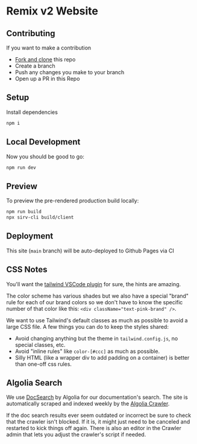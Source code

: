 # Remix v2 Website

## Contributing

If you want to make a contribution

- [Fork and clone](https://docs.github.com/en/pull-requests/collaborating-with-pull-requests/working-with-forks/fork-a-repo) this repo
- Create a branch
- Push any changes you make to your branch
- Open up a PR in this Repo

## Setup

Install dependencies

```sh
npm i
```

## Local Development

Now you should be good to go:

```sh
npm run dev
```

## Preview

To preview the pre-rendered production build locally:

```sh
npm run build
npx sirv-cli build/client
```

## Deployment

This site (`main` branch) will be auto-deployed to Github Pages via CI

## CSS Notes

You'll want the [tailwind VSCode plugin](https://marketplace.visualstudio.com/items?itemName=bradlc.vscode-tailwindcss) for sure, the hints are amazing.

The color scheme has various shades but we also have a special "brand" rule for each of our brand colors so we don't have to know the specific number of that color like this: `<div className="text-pink-brand" />`.

We want to use Tailwind's default classes as much as possible to avoid a large CSS file. A few things you can do to keep the styles shared:

- Avoid changing anything but the theme in `tailwind.config.js`, no special classes, etc.
- Avoid "inline rules" like `color-[#ccc]` as much as possible.
- Silly HTML (like a wrapper div to add padding on a container) is better than one-off css rules.

## Algolia Search

We use [DocSearch](https://docsearch.algolia.com/) by Algolia for our documentation's search. The site is automatically scraped and indexed weekly by the [Algolia Crawler](https://crawler.algolia.com/).

If the doc search results ever seem outdated or incorrect be sure to check that the crawler isn't blocked. If it is, it might just need to be canceled and restarted to kick things off again. There is also an editor in the Crawler admin that lets you adjust the crawler's script if needed.

